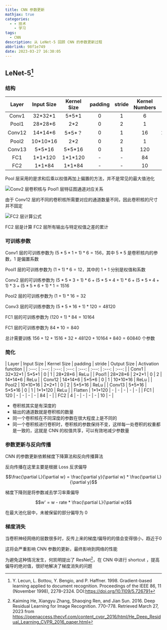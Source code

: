 ```yaml
---
title: CNN 参数更新
mathjax: true
categories:
  - - 技术
    - 学习
tags:
  - CNN
description: 从 LeNet-5 回顾 CNN 的参数更新过程
abbrlink: 98f1e749
date: 2023-03-27 16:30:05
---
```


## LeNet-5[^1]

### 结构

| Layer | Input Size | Kernel Size | padding | stride | Kernel Numbers | Output Size | Activation function |
| :---: | :---: | :---: | :---: | :---: | :---: | :---: | :---: |
| Conv1 | 32\*32\*1 | 5\*5\*1 | 0 | 1 | 6 | 28\*28\*6 | Sigmoid |
| Pool1 | 28\*28\*6 | 2\*2 | 0 | 2 | 1 | 14\*14\*6 | Sigmoid |
| Conv12 | 14\*14\*6 | 5\*5\*？ | 0 | 1 | 16 | 10\*10\*16 | Sigmoid |
| Pool2 | 10\*10\*16 | 2\*2 | 0 | 2 | 1 | 5\*5\*16 | Sigmoid |
| Conv13 | 5\*5\*16 | 5\*5\*16 | 0 | 1 | 120 | 1\*1\*120 | Sigmoid |
| FC1 | 1\*1\*120 | 1\*1\*120 | - | - | 84 | 1\*1\*84 | - |
| FC2 | 1\*1\*84 | 1\*1\*84 | - | - | 10 | 1\*1\*10 | - |

Pool 层采用的是求和后乘以权值再加上偏置的方法，并不是常见的最大值池化

![Conv2 层卷积核与 Pool1 层特征图通道对应关系](https://s2.loli.net/2023/03/27/pBOy4FCrKn1EqQU.png)

由于 Conv12 层的不同的卷积核所需要对应的通道数量不同，因此卷积核的尺寸并不固定

![FC2 层计算公式](https://s2.loli.net/2023/03/27/OmltDcWLSFayk8q.png)

FC2 层是计算 FC2 层所有输出与特定权值之差的累计

### 可训练参数

Conv1 层的可训练参数为 $(5*5*1+1)*6 = 156$，其中 $5*5$ 是卷积核内的参数，$1$ 是偏置系数

Pool1 层的可训练参数为 $(1+1)*6 = 12$，其中的 $1+1$ 分别是权值和系数

Conv2 层的可训练参数为 $(5*5*3+1)*6 + (5*5*4+1)*6 + (5*5*4+1)*3 + (5*5*6+1)*1 = 1516$

Pool2 层的可训练参数为 $(1+1)*16 = 32$

Conv3 层的可训练参数为 $(5*5*16+1)*120 = 48120$

FC1 层的可训练参数为 $(120+1)*84 = 10164$

FC1 层的可训练参数为 $84*10 = 840$

总计需要训练 $156+12+1516+32+48120+10164+840 = 60840$ 个参数

### 简化

| Layer | Input Size | Kernel Size | padding | stride | Output Size | Activation function |
| :---: | :---: | :---: | :---: | :---: | :---: | :---: | :---: |
| Conv1 | 32\*32\*1 | 5\*5\*1 | 0 | 1 | 28\*28\*6 | ReLu |
| Pool1 | 28\*28\*6 | 2\*2\*1 | 0 | 2 | 14\*14\*6 | ReLu |
| Conv12 | 14\*14\*6 | 5\*5\*6 | 0 | 1 | 10\*10\*16 | ReLu |
| Pool2 | 10\*10\*16 | 2\*2\*1 | 0 | 2 | 5\*5\*16 | ReLu |
| Conv13 | 5\*5\*16 | 5\*5\*16 | 0 | 1 | 1\*1\*120 | ReLu |
| Flatten | 1\*1\*120 | - | - | - | - | - |
| FC1 | 120 | - | - | - | - | 84 | - |
| FC2 | 4 | - | - | - | - | 10 | - |

* 卷积核其实是有深度的
* 输出的通道数就是卷积核的数量
* 同一个卷积核在不同深度的参数在很大程度上是不同的
* 同一个卷积核进行卷积时，卷积核的参数保持不变，这样每一处卷积的权重都是一致的，这就是 CNN 的权值共享，可以有效地减少参数量

### 参数更新与反向传播

CNN 的参数更新依赖梯度下降算法和反向传播算法

反向传播在这里主要是根据 Loss 反求偏导

$$\frac{\partial L}{\partial w} = \frac{\partial y}{\partial w} * \frac{\partial L}{\partial y}$$

梯度下降则是将参数减去学习率乘偏导

$$w' = w - rate * \frac{\partial L}{\partial w}$$

在最大池化层中，未被保留的部分偏导为 0

### 梯度消失

当卷积神经网络的层数很多时，反传上来的梯度/偏导的的值会变得很小，趋近于0

这将会严重影响 CNN 参数的更新，最终影响到网络的性能

为避免这种情况发生，何凯明提出了 ResNet[^2]，在 CNN 中进行 shortcut ，提高偏导的绝对值，很好地解决了梯度消失的问题

[^1]: Y. Lecun, L. Bottou, Y. Bengio, and P. Haffner. 1998. Gradient-based learning applied to document recognition. Proceedings of the IEEE 86, 11 (November 1998), 2278–2324. DOI:<https://doi.org/10.1109/5.726791>

[^2]: Kaiming He, Xiangyu Zhang, Shaoqing Ren, and Jian Sun. 2016. Deep Residual Learning for Image Recognition. 770–778. Retrieved March 27, 2023 from <https://openaccess.thecvf.com/content_cvpr_2016/html/He_Deep_Residual_Learning_CVPR_2016_paper.html>
